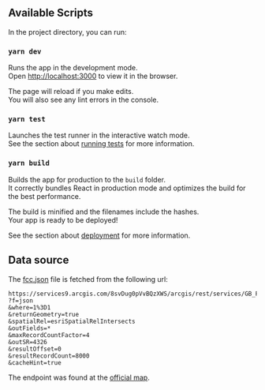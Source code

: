 ## Available Scripts

In the project directory, you can run:

### `yarn dev`

Runs the app in the development mode.<br />
Open [http://localhost:3000](http://localhost:3000) to view it in the browser.

The page will reload if you make edits.<br />
You will also see any lint errors in the console.

### `yarn test`

Launches the test runner in the interactive watch mode.<br />
See the section about [running tests](https://facebook.github.io/create-react-app/docs/running-tests) for more information.

### `yarn build`

Builds the app for production to the `build` folder.<br />
It correctly bundles React in production mode and optimizes the build for the best performance.

The build is minified and the filenames include the hashes.<br />
Your app is ready to be deployed!

See the section about [deployment](https://facebook.github.io/create-react-app/docs/deployment) for more information.

## Data source

The [fcc.json](./src/datasource/fss.json) file is fetched from the following url:

```
https://services9.arcgis.com/8svDug0pVvBQzXWS/arcgis/rest/services/GB_FCC_STANOVISTE/FeatureServer/0/query
?f=json
&where=1%3D1
&returnGeometry=true
&spatialRel=esriSpatialRelIntersects
&outFields=*
&maxRecordCountFactor=4
&outSR=4326
&resultOffset=0
&resultRecordCount=8000
&cacheHint=true
```

The endpoint was found at the [official map](https://c-budejovice.maps.arcgis.com/apps/webappviewer/index.html?id=e41744713ec44ce786a797a7e5fd8057).
